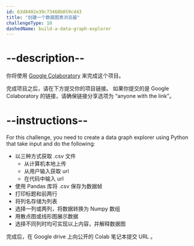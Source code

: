 ```yaml
---
id: 63d8402e39c73468b059cd43
title: "创建一个数据图表浏览器"
challengeType: 10
dashedName: build-a-data-graph-explorer
---
```


# --description--

你将使用 <a href="https://colab.research.google.com/#create=true" target="_blank" rel="noopener noreferrer nofollow">Google Colaboratory</a> 来完成这个项目。

完成项目之后，请在下方提交你的项目链接。 如果你提交的是 Google Colaboratory 的链接，请确保链接分享选项为 “anyone with the link”。

# --instructions--

For this challenge, you need to create a data graph explorer using Python that take input and do the following:

- 以三种方式获取 .csv 文件
  - 从计算机本地上传
  - 从用户输入获取 url
  - 在代码中输入 url
- 使用 Pandas 库将 .csv 保存为数据帧
- 打印标题和前两行
- 将列名存储为列表
- 选择一列或两列，将数据转换为 Numpy 数组
- 用散点图或线形图展示数据
- 选择不同列时均可实现以上内容，并解释数据图

完成后，在 Google drive 上向公开的 Colab 笔记本提交 URL 。

